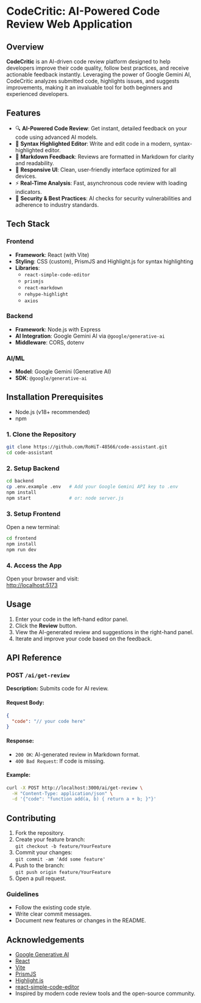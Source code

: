 # CodeCritic: AI-Powered Code Review Web Application

## Overview

**CodeCritic** is an AI-driven code review platform designed to help developers improve their code quality, follow best practices, and receive actionable feedback instantly. Leveraging the power of Google Gemini AI, CodeCritic analyzes submitted code, highlights issues, and suggests improvements, making it an invaluable tool for both beginners and experienced developers.

## Features

- 🔍 **AI-Powered Code Review**: Get instant, detailed feedback on your code using advanced AI models.
- 🧠 **Syntax Highlighted Editor**: Write and edit code in a modern, syntax-highlighted editor.
- 📄 **Markdown Feedback**: Reviews are formatted in Markdown for clarity and readability.
- 📱 **Responsive UI**: Clean, user-friendly interface optimized for all devices.
- ⚡ **Real-Time Analysis**: Fast, asynchronous code review with loading indicators.
- 🔐 **Security & Best Practices**: AI checks for security vulnerabilities and adherence to industry standards.

## Tech Stack

### Frontend

- **Framework**: React (with Vite)
- **Styling**: CSS (custom), PrismJS and Highlight.js for syntax highlighting
- **Libraries**:
  - `react-simple-code-editor`
  - `prismjs`
  - `react-markdown`
  - `rehype-highlight`
  - `axios`

### Backend

- **Framework**: Node.js with Express
- **AI Integration**: Google Gemini AI via `@google/generative-ai`
- **Middleware**: CORS, dotenv

### AI/ML

- **Model**: Google Gemini (Generative AI)
- **SDK**: `@google/generative-ai`

## Installation Prerequisites

- Node.js (v18+ recommended)
- npm

### 1. Clone the Repository

```bash
git clone https://github.com/RoHiT-48566/code-assistant.git
cd code-assistant
```

### 2. Setup Backend

```bash
cd backend
cp .env.example .env   # Add your Google Gemini API key to .env
npm install
npm start              # or: node server.js
```

### 3. Setup Frontend

Open a new terminal:

```bash
cd frontend
npm install
npm run dev
```

### 4. Access the App

Open your browser and visit:  
[http://localhost:5173](http://localhost:5173)

## Usage

1. Enter your code in the left-hand editor panel.
2. Click the **Review** button.
3. View the AI-generated review and suggestions in the right-hand panel.
4. Iterate and improve your code based on the feedback.

## API Reference

### POST `/ai/get-review`

**Description:** Submits code for AI review.

#### Request Body:

```json
{
  "code": "// your code here"
}
```

#### Response:

- `200 OK`: AI-generated review in Markdown format.
- `400 Bad Request`: If code is missing.

#### Example:

```bash
curl -X POST http://localhost:3000/ai/get-review \
  -H "Content-Type: application/json" \
  -d '{"code": "function add(a, b) { return a + b; }"}'
```

## Contributing

1. Fork the repository.
2. Create your feature branch:  
   `git checkout -b feature/YourFeature`
3. Commit your changes:  
   `git commit -am 'Add some feature'`
4. Push to the branch:  
   `git push origin feature/YourFeature`
5. Open a pull request.

### Guidelines

- Follow the existing code style.
- Write clear commit messages.
- Document new features or changes in the README.

## Acknowledgements

- [Google Generative AI](https://ai.google.dev/)
- [React](https://react.dev/)
- [Vite](https://vitejs.dev/)
- [PrismJS](https://prismjs.com/)
- [Highlight.js](https://highlightjs.org/)
- [react-simple-code-editor](https://github.com/satya164/react-simple-code-editor)
- Inspired by modern code review tools and the open-source community.
